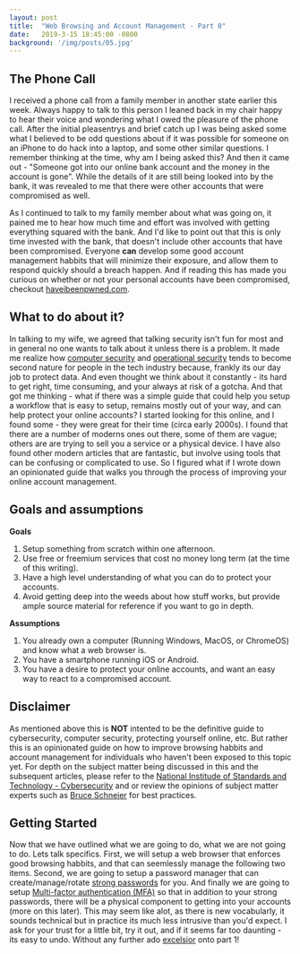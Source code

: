 ```yaml
---
layout: post
title:  "Web Browsing and Account Management - Part 0"
date:   2019-3-15 18:45:00 -0800
background: '/img/posts/05.jpg'
---
```



<h2 class="section-heading">The Phone Call</h2>
<p>I received a phone call from a family member in another state earlier this week.  Always happy to talk to this person I leaned back in my chair happy to hear their voice and wondering what I owed the pleasure of the phone call.  After the initial pleasentrys and brief catch up I was being asked some what I believed to be odd questions about if it was possible for someone on an iPhone to do hack into a laptop, and some other similar questions.  I remember thinking at the time, why am I being asked this?  And then it came out - "Someone got into our online bank account and the money in the account is gone".  While the details of it are still being looked into by the bank, it was revealed to me that there were other accounts that were compromised as well.</p>

<p>As I continued to talk to my family member about what was going on, it pained me to hear how much time and effort was involved with getting everything squared with the bank.  And I'd like to point out that this is only time invested with the bank, that doesn't include other accounts that have been compromised.  Everyone <b>can</b> develop some good account management habbits that will minimize their exposure, and allow them to respond quickly should a breach happen.  And if reading this has made you curious on whether or not your personal accounts have been compromised, checkout <a href="https://haveibeenpwned.com/">haveibeenpwned.com</a>.</p> 

<h2 class="section-heading">What to do about it?</h2>
<p>In talking to my wife, we agreed that talking security isn't fun for most and in general no one wants to talk about it unless there is a problem.  It made me realize how <a href="https://en.wikipedia.org/wiki/Computer_security">computer security</a> and <a href="https://digitalguardian.com/blog/what-operational-security-five-step-process-best-practices-and-more">operational security</a> tends to become second nature for people in the tech industry because, frankly its our day job to protect data.  And even thought we think about it constantly - its hard to get right, time consuming, and your always at risk of a gotcha.  And that got me thinking - what if there was a simple guide that could help you setup a workflow that is easy to setup, remains mostly out of your way, and can help protect your online accounts?  I started looking for this online, and I found some - they were great for their time (circa early 2000s).  I found that there are a number of moderns ones out there, some of them are vague; others are are trying to sell you a service or a physical device.  I have also found other modern articles that are fantastic, but involve using tools that can be confusing or complicated to use.  So I figured what if I wrote down an opinionated guide that walks you through the process of improving your online account management. </p>

<h2 class="section-heading">Goals and assumptions</h2>
<p><b>Goals</b><br>
<p>
<ol>
	<li>Setup something from scratch within one afternoon.</li>
	<li>Use free or freemium services that cost no money long term (at the time of this writing).</li>
    <li>Have a high level understanding of what you can do to protect your accounts.</li>
    <li>Avoid getting deep into the weeds about how stuff works, but provide ample source material for reference if you want to go in depth.</li>
</ol>
<p>	
<b>Assumptions</b>
<ol>
    <li>You already own a computer (Running Windows, MacOS, or ChromeOS) and know what a web browser is.</li>
    <li>You have a smartphone running iOS or Android.</li>
    <li>You have a desire to protect your online accounts, and want an easy way to react to a compromised account.</li>
</ol>
</p>


<h2 class="section-heading">Disclaimer</h2>
<p>As mentioned above this is <b>NOT</b> intented to be the definitive guide to cybersecurity, computer security, protecting yourself online, etc.  But rather this is an opinionated guide on how to improve browsing habbits and account management for individuals who haven't been exposed to this topic yet.  For depth on the subject matter being discussed in this and the subsequent articles, please refer to the <a href="https://www.nist.gov/topics/cybersecurity">National Institude of Standards and Technology - Cybersecurity</a> and or review the opinions of subject matter experts such as <a href="https://www.schneier.com/">Bruce Schneier</a> for best practices.</p>


<h2 class="section-heading">Getting Started</h2>
<p>Now that we have outlined what we are going to do, what we are not going to do.  Lets talk specifics.  First, we will setup a web browser that enforces good browsing habbits, and that can seemlessly manage the following two items.  Second, we are going to setup a password manager that can create/manage/rotate <a href="https://en.wikipedia.org/wiki/Password_strength">strong passwords</a> for you.  And finally we are going to setup <a href="https://en.wikipedia.org/wiki/Multi-factor_authentication">Multi-factor authentication (MFA)</a> so that in addition to your strong passwords, there will be a physical component to getting into your accounts (more on this later).  This may seem like alot, as there is new vocabularly, it sounds technical but in practice its much less intrusive than you'd expect.  I ask for your trust for a little bit, try it out, and if it seems far too daunting - its easy to undo. Without any further ado <a href="https://en.wikipedia.org/wiki/Excelsior">excelsior</a> onto part 1!</p>